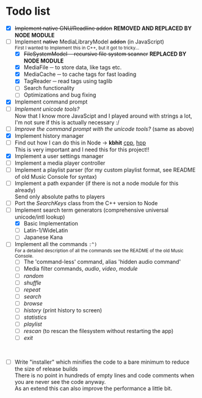 # Todo list

 - [x] ~~Implement native GNU/Readline addon~~ **REMOVED AND REPLACED BY NODE MODULE**
 - [ ] Implement ~~native~~ MediaLibraryModel ~~addon~~ (in JavaScript) </br>
       <sub>First I wanted to Implement this in C++, but it got to tricky...</sub>
      - [x] ~~FileSystemModel ─ recursive file system scanner~~ **REPLACED BY NODE MODULE**
      - [x] MediaFile ─ to store data, like tags etc.
      - [x] MediaCache ─ to cache tags for fast loading
      - [x] TagReader ─ read tags using taglib
      - [ ] Search functionality
      - [ ] Optimizations and bug fixing
 - [x] Implement command prompt
 - [ ] *Implement unicode tools?* </br>
       Now that I know more JavaScipt and I played around with strings a lot, I'm not sure if this is actually necessary :/
 - [ ] *Improve the command prompt with the unicode tools?* (same as above)
 - [x] Implement history manager
 - [ ] Find out how I can do this in Node -> **kbhit** [cpp](https://github.com/GhettoGirl/MusicConsole/blob/master/Sys/kbhit.cpp), [hpp](https://github.com/GhettoGirl/MusicConsole/blob/master/Sys/kbhit.hpp) </br>
       This is very important and I need this for this project!!
 - [x] Implement a user settings manager
 - [ ] Implement a media player controller
 - [ ] Implement a playlist parser (for my custom playlist format, see README of old Music Console for syntax)
 - [ ] Implement a path expander (if there is not a node module for this already) </br>
       Send only absolute paths to players
 - [ ] Port the *SearchKeys* class from the C++ version to Node
 - [ ] Implement search term generators (comprehensive universal unicode/intl lookup)
      - [x] Basic Implementation
      - [ ] Latin-1/WideLatin
      - [ ] Japanese Kana
 - [ ] Implement all the commands `:^)` </br>
       <sub>For a detailed description of all the commands see the README of the old Music Console.</sub>
      - [ ] The 'command-less' command, alias 'hidden audio command'
      - [ ] Media filter commands, *audio*, *video*, *module*
      - [ ] *random*
      - [ ] *shuffle*
      - [ ] *repeat*
      - [ ] *search*
      - [ ] *browse*
      - [ ] *history* (print history to screen)
      - [ ] *statistics*
      - [ ] *playlist*
      - [ ] *rescan* (to rescan the filesystem without restarting the app)
      - [ ] *exit*

</br>

 - [ ] Write "installer" which minifies the code to a bare minimum to reduce the size of release builds </br>
       There is no point in hundreds of empty lines and code comments when you are never see the code anyway. </br>
       As an extend this can also improve the performance a little bit.

